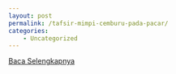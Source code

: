 ```yaml
---
layout: post
permalink: /tafsir-mimpi-cemburu-pada-pacar/
categories:
    - Uncategorized
---
```


[Baca Selengkapnya](/01)